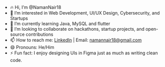 - 🔥 Hi, I’m @NamanNair18  
- 👀 I’m interested in Web Development, UI/UX Design, Cybersecurity, and Startups  
- 🌱 I’m currently learning Java, MySQL and flutter
- 💞️ I’m looking to collaborate on hackathons, startup projects, and open-source contributions  
- 📫 How to reach me: [LinkedIn](https://www.linkedin.com/in/namannair18) | Email: namannair18@gmail.com  
- 😄 Pronouns: He/Him  
- ⚡ Fun fact: I enjoy designing UIs in Figma just as much as writing clean code.
